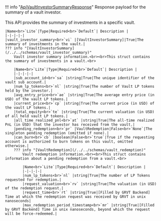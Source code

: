 !!! info "[ApiVaultInvestorSummaryResponse](/../../schemas/api_vault_investor_summary_response)"
    Response payload for the summary of a vault investor.<br><br>This API provides the summary of investments in a specific vault.<br>

    |Name<br>`Lite`|Type|Required<br>`Default`| Description |
    |-|-|-|-|
    |vault_investor_summary<br>`vi` |[VaultInvestorSummary]|True|The summary of investments in the vault.|
    ??? info "[VaultInvestorSummary](/../../schemas/vault_investor_summary)"
        Vault investor summary information.<br><br>This struct contains the summary of investments in a vault.<br>

        |Name<br>`Lite`|Type|Required<br>`Default`| Description |
        |-|-|-|-|
        |sub_account_id<br>`sa` |string|True|The unique identifier of the vault sub account.|
        |num_lp_tokens<br>`nl` |string|True|The number of Vault LP tokens held by the investor.|
        |avg_entry_price<br>`ae` |string|True|The average entry price (in USD) of the vault LP tokens.|
        |current_price<br>`cp` |string|True|The current price (in USD) of the vault LP tokens.|
        |total_equity<br>`te` |string|True|The current valuation (in USD) of all held vault LP tokens.|
        |all_time_realized_pnl<br>`at` |string|True|The all-time realized PnL (in USD) that the investor has received from the vault.|
        |pending_redemption<br>`pr` |VaultRedemption|False<br>`None`|The singleton pending redemption (omitted if none).|
        |can_burn<br>`cb` |boolean|False<br>`true`|True if the requesting account is authorized to burn tokens on this vault, omitted otherwise.|
        ??? info "[VaultRedemption](/../../schemas/vault_redemption)"
            Vault redemption information.<br><br>This struct contains information about a pending redemption from a vault.<br>

            |Name<br>`Lite`|Type|Required<br>`Default`| Description |
            |-|-|-|-|
            |num_lp_tokens<br>`nl` |string|True|The number of LP Tokens requested for redemption.|
            |request_valuation<br>`rv` |string|True|The valuation (in USD) of the redemption request.|
            |request_time<br>`rt` |string|True|[Filled by GRVT Backend] Time at which the redemption request was received by GRVT in unix nanoseconds|
            |max_redemption_period_timestamp<br>`mr` |string|True|[Filled by GRVT Backend] Time in unix nanoseconds, beyond which the request will be force-redeemed.|
